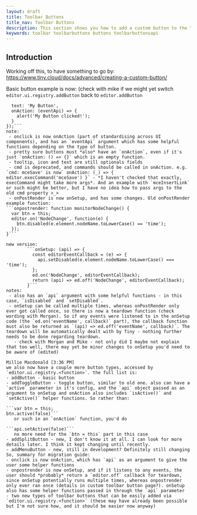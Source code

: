 ```yaml
---
layout: draft
title: Toolbar Buttons
title_nav: Toolbar Buttons
description: This section shows you how to add a custom button to the Tiny 5.0 toolbar.
keywords: toolbar toolbarbuttons buttons toolbarbuttonsapi
---
```


## Introduction

Working off this, to have something to go by: https://www.tiny.cloud/docs/advanced/creating-a-custom-button/

Basic button example is now: (check with mike if we might yet switch `editor.ui.registry.addButton` back to `editor.addButton`
```editor.ui.registry.addButton('myButton', {
  text: 'My Button',
  onAction: (eventApi) => {
    alert('My Button clicked!');
  }
});```
note:
 - onclick is now onAction (part of standardising across UI components), and has an `eventApi` argument which has some helpful functions depending on the type of button.
 - pretty sure buttons must *also* have an `onAction`, even if it's just `onAction: () => {}` which is an empty function.
 - tooltip, icon and text are still optionals fields
 - cmd is deprecated, and commands should be called in onAction. e.g. `cmd: mceSave' is now` onAction: (_) => { editor.execCommand('mceSave') }` - *I haven't checked that exactly, execCommand might take more args*. And an example with `mceInsertLink` or such might be better, but I have no idea how to pass args to the old cmd property >_>
 - onPostRender is now onSetup, and has some changes. Old onPostRender example function:
```onpostrender: function monitorNodeChange() {
  var btn = this;
  editor.on('NodeChange', function(e) {
    btn.disabled(e.element.nodeName.toLowerCase() == 'time');
  });
}```

new version:
        ```onSetup: (api) => {
          const editorEventCallback = (e) => {
            api.setDisabled(e.element.nodeName.toLowerCase() === 'time');
          };
          ed.on('NodeChange', editorEventCallback);
          return (api) => ed.off('NodeChange', editorEventCallback);
        }```
notes:
 - also has an `api` argument with some helpful functions - in this case, `isDisabled` and `setDisabled`.
 - onSetup can be called multiple times, whereas onPostRender only ever got called once, so there is now a teardown function (check wording with Morgan). So if any events were listened to in the onSetup code (the `ed.on('eventName', callback)` part), the callback function must also be returned as `(api) => ed.off('eventName', callback)`. The teardown will be automatically dealt with by Tiny - nothing further needs to be done regarding teardown.
   - check with Morgan and Mike - not only did I maybe not explain that too well, there may yet be minor changes to onSetup you'd need to be aware of (edited)

Millie Macdonald [3:36 PM]
we also now have a couple more button types, accessed by `editor.ui.registry.<function>`. the full list is:
- addButton - basic button
- addToggleButton - toggle button, similar to old one. also can have a `active` parameter in it's config, and the `api` object passed as an argument to onSetup and onAction also includes `isActive()` and `setActive()` helper functions. So rather than:

```var btn = this;
btn.active(false)```
   or such in an `onAction` function, you'd do

```api.setActive(false)```
   no more need for the `btn = this` part in this case
- addSplitButton - new, I don't know it at all. I can look for more details later. I think it kept changing until recently.
- addMenuButton - new, still in development? Definitely still changing
So, summary for migration guide:
- onclick is now onAction, which has `api` as an argument to give the user some helper functions
- onpostrender is now onSetup, and if it listens to any events, the user should *probably* return a `editor.off` callback for teardown, since onSetup potentially runs multiple times, whereas onpostrender only ever ran once (details in custom toolbar button page?). onSetup also has some helper functions passed in through the `api` parameter
- two new types of toolbar buttons that can be easily added via `editor.ui.registry.<function>` (these may have already been possible but I'm not sure how, and it should be easier now anyway)